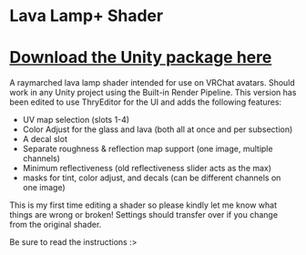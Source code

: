 # Lava Lamp+ Shader
# [Download the Unity package here](https://github.com/cinfulsinamon/LavaLamp/releases/latest)
A raymarched lava lamp shader intended for use on VRChat avatars. Should work in any Unity project using the Built-in Render Pipeline.
This version has been edited to use ThryEditor for the UI and adds the following features:
- UV map selection (slots 1-4)
- Color Adjust for the glass and lava (both all at once and per subsection)
- A decal slot
- Separate roughness & reflection map support (one image, multiple channels)
- Minimum reflectiveness (old reflectiveness slider acts as the max)
- masks for tint, color adjust, and decals (can be different channels on one image)
  
This is my first time editing a shader so please kindly let me know what things are wrong or broken!
Settings should transfer over if you change from the original shader.

Be sure to read the instructions :>
